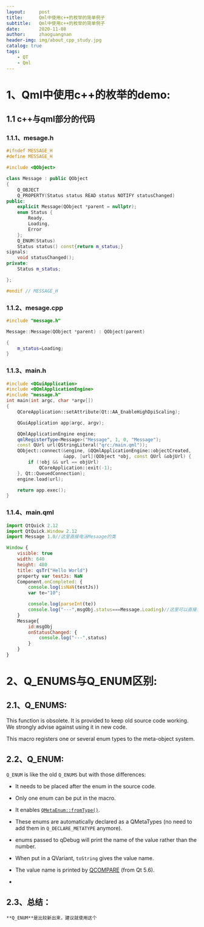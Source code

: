 ```yaml
---
layout:     post
title:      Qml中使用c++的枚举的简单例子
subtitle:   Qml中使用c++的枚举的简单例子
date:       2020-11-08
author:     zhaoguangnan
header-img: img/about_cpp_study.jpg
catalog: true
tags:
    - QT
	- Qml
---
```


# 1、Qml中使用c++的枚举的demo:

## 1.1 c++与qml部分的代码

### 1.1.1、mesage.h

```c++
#ifndef MESSAGE_H
#define MESSAGE_H

#include <QObject>

class Message : public QObject
{
    Q_OBJECT
    Q_PROPERTY(Status status READ status NOTIFY statusChanged)
public:
    explicit Message(QObject *parent = nullptr);
    enum Status {
        Ready,
        Loading,
        Error
    };
    Q_ENUM(Status)
    Status status() const{return m_status;}
signals:
    void statusChanged();
private:
    Status m_status;

};

#endif // MESSAGE_H

```

### 1.1.2、mesage.cpp
```c++
#include "message.h"

Message::Message(QObject *parent) : QObject(parent)

{
    m_status=Loading;
}

```
### 1.1.3、main.h

```c++
#include <QGuiApplication>
#include <QQmlApplicationEngine>
#include "message.h"
int main(int argc, char *argv[])
{
    QCoreApplication::setAttribute(Qt::AA_EnableHighDpiScaling);

    QGuiApplication app(argc, argv);

    QQmlApplicationEngine engine;
    qmlRegisterType<Message>("Message", 1, 0, "Message");
    const QUrl url(QStringLiteral("qrc:/main.qml"));
    QObject::connect(&engine, &QQmlApplicationEngine::objectCreated,
                     &app, [url](QObject *obj, const QUrl &objUrl) {
        if (!obj && url == objUrl)
            QCoreApplication::exit(-1);
    }, Qt::QueuedConnection);
    engine.load(url);

    return app.exec();
}


```

### 1.1.4、main.qml

```javascript
import QtQuick 2.12
import QtQuick.Window 2.12
import Message 1.0//这里直接电泳Mesaage的类

Window {
    visible: true
    width: 640
    height: 480
    title: qsTr("Hello World")
    property var testJs: NaN
    Component.onCompleted: {
        console.log(isNaN(testJs))
        var te="10";

        console.log(parseInt(te))
        console.log("---",msgObj.status===Message.Loading)//这里可以直接调用Message里面的枚举值
    }
    Message{
        id:msgObj
        onStatusChanged: {
            console.log("---",status)
        }
    }
}

```

# 2、Q_ENUMS与Q_ENUM区别:

##  2.1、Q_ENUMS:


This function is obsolete. It is provided to keep old source code working. We strongly advise against using it in new code.

This macro registers one or several enum types to the meta-object system.

## 2.2、Q_ENUM:

`Q_ENUM` is like the old `Q_ENUMS` but with those differences:

- It needs to be placed after the enum in the source code.

- Only one enum can be put in the macro.

- It enables [`QMetaEnum::fromType()`](https://doc.qt.io/qt-5/qmetaenum.html#fromType).

- These enums are automatically declared as a QMetaTypes (no need to add them in `Q_DECLARE_METATYPE` anymore).

- enums passed to qDebug will print the name of the value rather than the number.

- When put in a QVariant, `toString` gives the value name.

- The value name is printed by [QCOMPARE](https://doc.qt.io/qt-5/qtest.html#QCOMPARE) (from Qt 5.6).
- 
## 2.3、总结：

 	**Q_ENUM**是比较新出来，建议就使用这个


